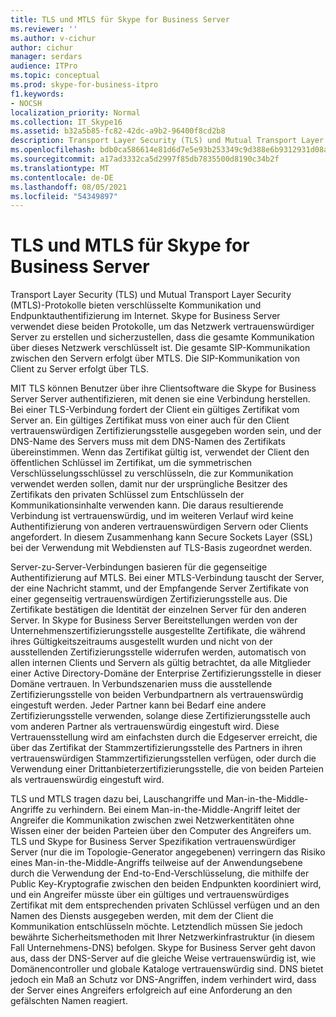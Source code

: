 ```yaml
---
title: TLS und MTLS für Skype for Business Server
ms.reviewer: ''
ms.author: v-cichur
author: cichur
manager: serdars
audience: ITPro
ms.topic: conceptual
ms.prod: skype-for-business-itpro
f1.keywords:
- NOCSH
localization_priority: Normal
ms.collection: IT_Skype16
ms.assetid: b32a5b85-fc82-42dc-a9b2-96400f8cd2b8
description: Transport Layer Security (TLS) und Mutual Transport Layer Security (MTLS)-Protokolle bieten verschlüsselte Kommunikation und Endpunktauthentifizierung im Internet. Skype for Business Server verwendet diese beiden Protokolle, um das Netzwerk vertrauenswürdiger Server zu erstellen und sicherzustellen, dass die gesamte Kommunikation über dieses Netzwerk verschlüsselt ist. Die gesamte SIP-Kommunikation zwischen den Servern erfolgt über MTLS. Die SIP-Kommunikation von Client zu Server erfolgt über TLS.
ms.openlocfilehash: bdb0ca586614e81d6d7e5e93b253349c9d388e6b9312931d08a75e2a0359f6e2
ms.sourcegitcommit: a17ad3332ca5d2997f85db7835500d8190c34b2f
ms.translationtype: MT
ms.contentlocale: de-DE
ms.lasthandoff: 08/05/2021
ms.locfileid: "54349897"
---
```

# <a name="tls-and-mtls-for-skype-for-business-server"></a>TLS und MTLS für Skype for Business Server
 
Transport Layer Security (TLS) und Mutual Transport Layer Security (MTLS)-Protokolle bieten verschlüsselte Kommunikation und Endpunktauthentifizierung im Internet. Skype for Business Server verwendet diese beiden Protokolle, um das Netzwerk vertrauenswürdiger Server zu erstellen und sicherzustellen, dass die gesamte Kommunikation über dieses Netzwerk verschlüsselt ist. Die gesamte SIP-Kommunikation zwischen den Servern erfolgt über MTLS. Die SIP-Kommunikation von Client zu Server erfolgt über TLS.
  
MIT TLS können Benutzer über ihre Clientsoftware die Skype for Business Server Server authentifizieren, mit denen sie eine Verbindung herstellen. Bei einer TLS-Verbindung fordert der Client ein gültiges Zertifikat vom Server an. Ein gültiges Zertifikat muss von einer auch für den Client vertrauenswürdigen Zertifizierungsstelle ausgegeben worden sein, und der DNS-Name des Servers muss mit dem DNS-Namen des Zertifikats übereinstimmen. Wenn das Zertifikat gültig ist, verwendet der Client den öffentlichen Schlüssel im Zertifikat, um die symmetrischen Verschlüsselungsschlüssel zu verschlüsseln, die zur Kommunikation verwendet werden sollen, damit nur der ursprüngliche Besitzer des Zertifikats den privaten Schlüssel zum Entschlüsseln der Kommunikationsinhalte verwenden kann. Die daraus resultierende Verbindung ist vertrauenswürdig, und im weiteren Verlauf wird keine Authentifizierung von anderen vertrauenswürdigen Servern oder Clients angefordert. In diesem Zusammenhang kann Secure Sockets Layer (SSL) bei der Verwendung mit Webdiensten auf TLS-Basis zugeordnet werden.
  
Server-zu-Server-Verbindungen basieren für die gegenseitige Authentifizierung auf MTLS. Bei einer MTLS-Verbindung tauscht der Server, der eine Nachricht stammt, und der Empfangende Server Zertifikate von einer gegenseitig vertrauenswürdigen Zertifizierungsstelle aus. Die Zertifikate bestätigen die Identität der einzelnen Server für den anderen Server. In Skype for Business Server Bereitstellungen werden von der Unternehmenszertifizierungsstelle ausgestellte Zertifikate, die während ihres Gültigkeitszeitraums ausgestellt wurden und nicht von der ausstellenden Zertifizierungsstelle widerrufen werden, automatisch von allen internen Clients und Servern als gültig betrachtet, da alle Mitglieder einer Active Directory-Domäne der Enterprise Zertifizierungsstelle in dieser Domäne vertrauen. In Verbundszenarien muss die ausstellende Zertifizierungsstelle von beiden Verbundpartnern als vertrauenswürdig eingestuft werden. Jeder Partner kann bei Bedarf eine andere Zertifizierungsstelle verwenden, solange diese Zertifizierungsstelle auch vom anderen Partner als vertrauenswürdig eingestuft wird. Diese Vertrauensstellung wird am einfachsten durch die Edgeserver erreicht, die über das Zertifikat der Stammzertifizierungsstelle des Partners in ihren vertrauenswürdigen Stammzertifizierungsstellen verfügen, oder durch die Verwendung einer Drittanbieterzertifizierungsstelle, die von beiden Parteien als vertrauenswürdig eingestuft wird.
  
TLS und MTLS tragen dazu bei, Lauschangriffe und Man-in-the-Middle-Angriffe zu verhindern. Bei einem Man-in-the-Middle-Angriff leitet der Angreifer die Kommunikation zwischen zwei Netzwerkentitäten ohne Wissen einer der beiden Parteien über den Computer des Angreifers um. TLS und Skype for Business Server Spezifikation vertrauenswürdiger Server (nur die im Topologie-Generator angegebenen) verringern das Risiko eines Man-in-the-Middle-Angriffs teilweise auf der Anwendungsebene durch die Verwendung der End-to-End-Verschlüsselung, die mithilfe der Public Key-Kryptografie zwischen den beiden Endpunkten koordiniert wird, und ein Angreifer müsste über ein gültiges und vertrauenswürdiges Zertifikat mit dem entsprechenden privaten Schlüssel verfügen und an den Namen des Diensts ausgegeben werden, mit dem der Client die Kommunikation entschlüsseln möchte. Letztendlich müssen Sie jedoch bewährte Sicherheitsmethoden mit Ihrer Netzwerkinfrastruktur (in diesem Fall Unternehmens-DNS) befolgen. Skype for Business Server geht davon aus, dass der DNS-Server auf die gleiche Weise vertrauenswürdig ist, wie Domänencontroller und globale Kataloge vertrauenswürdig sind. DNS bietet jedoch ein Maß an Schutz vor DNS-Angriffen, indem verhindert wird, dass der Server eines Angreifers erfolgreich auf eine Anforderung an den gefälschten Namen reagiert.
  

